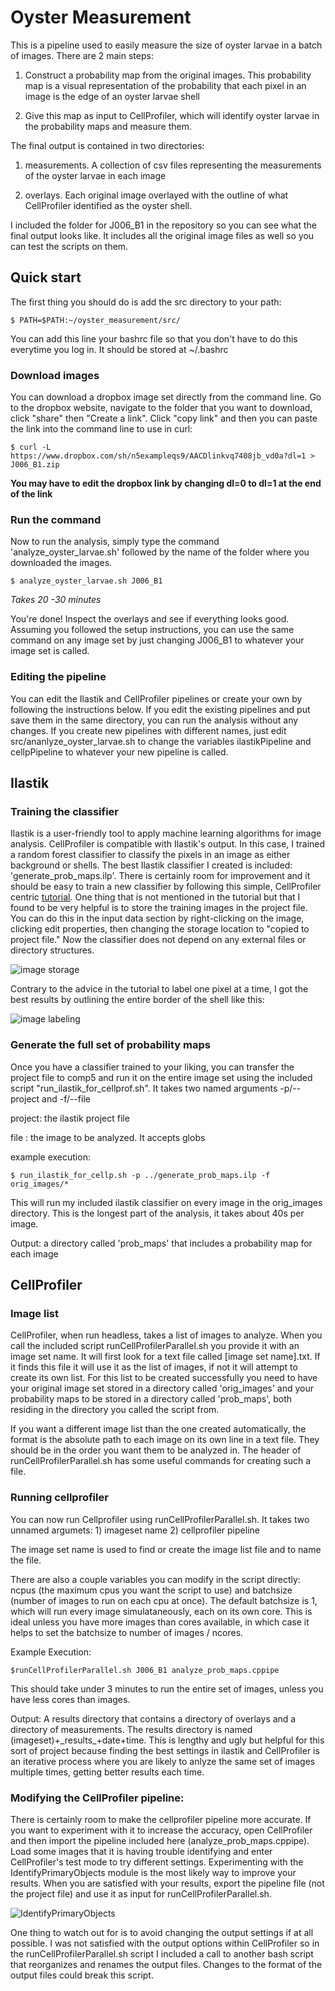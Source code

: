 # Oyster Measurement

This is a pipeline used to easily measure the size of oyster larvae in a batch of images. There are 2 main steps:

1) Construct a probability map from the original images. This probability map is a visual representation of the probability that each pixel in an image is the edge of an oyster larvae shell

2) Give this map as input to CellProfiler, which will identify oyster larvae in the probability maps and measure them.

The final output is contained in two directories:

1) measurements. A collection of csv files representing the measurements of the oyster larvae in each image

2) overlays. Each original image overlayed with the outline of what CellProfiler identified as the oyster shell.

I included the folder for J006_B1 in the repository so you can see what the final output looks like. It includes all the original image files as well so you can test the scripts on them.

## Quick start 

The first thing you should do is add the src directory to your path:

`$ PATH=$PATH:~/oyster_measurement/src/`

You can add this line your bashrc file so that you don't have to do this everytime you log in. It should be stored at ~/.bashrc

### Download images

You can download a dropbox image set directly from the command line. Go to the dropbox website, navigate to the folder that you want to download, click "share" then "Create a link". Click "copy link" and then you can paste the link into the command line to use in curl:

`$ curl -L https://www.dropbox.com/sh/n5exampleqs9/AACDlinkvq7408jb_vd0a?dl=1 > J006_B1.zip`

**You may have to edit the dropbox link by changing dl=0 to dl=1 at the end of the link**

### Run the command

Now to run the analysis, simply type the command 'analyze_oyster_larvae.sh' followed by the name of the folder where you downloaded the images.

`$ analyze_oyster_larvae.sh J006_B1`

*Takes 20 -30 minutes*

You're done! Inspect the overlays and see if everything looks good. Assuming you followed the setup instructions, you can use the same command on any image set by just changing J006_B1 to whatever your image set is called.

### Editing the pipeline 

You can edit the Ilastik and CellProfiler pipelines or create your own by following the instructions below. If you edit the existing pipelines and put save them in the same directory, you can run the analysis without any changes. If you create new pipelines with different names, just edit src/ananlyze_oyster_larvae.sh to change the variables ilastikPipeline and cellpPipeline to whatever your new pipeline is called.

## Ilastik

### Training the classifier

Ilastik is a user-friendly tool to apply machine learning algorithms for image analysis. CellProfiler is compatible with Ilastik's output. In this case, I trained a random forest classifier to classify the pixels in an image as either background or shells. The best Ilastik classifier I created is included: 'generate_prob_maps.ilp'. There is certainly room for improvement and it should be easy to train a new classifier by following this simple, CellProfiler centric [tutorial](https://blog.cellprofiler.org/2017/01/19/cellprofiler-ilastik-superpowered-segmentation/). One thing that is not mentioned in the tutorial but that I found to be very helpful is to store the training images in the project file. You can do this in the input data section by right-clicking on the image, clicking edit properties, then changing the storage location to "copied to project file." Now the classifier does not depend on any external files or directory structures.

![image storage](./images/demo_file_storage.png)

Contrary to the advice in the tutorial to label one pixel at a time, I got the best results by outlining the entire border of the shell like this:

![image labeling](./images/demo_draw_outlines.png)

### Generate the full set of probability maps

Once you have a classifier trained to your liking, you can transfer the project file to comp5 and run it on the entire image set using the included script "run_ilastik_for_cellprof.sh". It takes two named arguments -p/--project and -f/--file

project: the ilastik project file

file   : the image to be analyzed. It accepts globs

example execution:

`$ run_ilastik_for_cellp.sh -p ../generate_prob_maps.ilp -f orig_images/*`

This will run my included ilastik classifier on every image in the orig_images directory. This is the longest part of the analysis, it takes about 40s per image.

Output: a directory called 'prob_maps' that includes a probability map for each image  

## CellProfiler

### Image list

CellProfiler, when run headless, takes a list of images to analyze. When you call the included script runCellProfilerParallel.sh you provide it with an image set name. It will first look for a text file called [image set name].txt. If it finds this file it will use it as the list of images, if not it will attempt to create its own list. For this list to be created successfully you need to have your original image set stored in a directory called 'orig_images' and your probability maps to be stored in a directory called 'prob_maps', both residing in the directory you called the script from.

If you want a different image list than the one created automatically, the format is the absolute path to each image on its own line in a text file. They should be in the order you want them to be analyzed in. The header of runCellProfilerParallel.sh has some useful commands for creating such a file. 

### Running cellprofiler

You can now run Cellprofiler using runCellProfilerParallel.sh. It takes two unnamed argumets: 1) imageset name 2) cellprofiler pipeline

The image set name is used to find or create the image list file and to name the file.

There are also a couple variables you can modify in the script directly: ncpus (the maximum cpus you want the script to use) and batchsize (number of images to run on each cpu at once). The default batchsize is 1, which will run every image simulataneously, each on its own core. This is ideal unless you have more images than cores available, in which case it helps to set the batchsize to number of images / ncores. 

Example Execution:

`$runCellProfilerParallel.sh J006_B1 analyze_prob_maps.cppipe`

This should take under 3 minutes to run the entire set of images, unless you have less cores than images.

Output: A results directory that contains a directory of overlays and a directory of measurements. The results directory is named (imageset)+\_results\_+date+time. This is lengthy and ugly but helpful for this sort of project because finding the best settings in ilastik and CellProfiler is an iterative process where you are likely to anlyze the same set of images multiple times, getting better results each time.


### Modifying the CellProfiler pipeline:

There is certainly room to make the cellprofiler pipeline more accurate. If you want to experiment with it to increase the accuracy, open CellProfiler and then import the pipeline included here (analyze_prob_maps.cppipe). Load some images that it is having trouble identifying and enter CellProfiler's test mode to try different settings. Experimenting with the IdentifyPrimaryObjects module is the most likely way to improve your results. When you are satisfied with your results, export the pipeline file (not the project file) and use it as input for runCellProfilerParallel.sh. 

![IdentifyPrimaryObjects](./images/cellprofiler_idprimaryobj.png)

One thing to watch out for is to avoid changing the output settings if at all possible. I was not satisfied with the output options within CellProfiler so in the runCellProfilerParallel.sh script I included a call to another bash script that reorganizes and renames the output files. Changes to the format of the output files could break this script.
 
